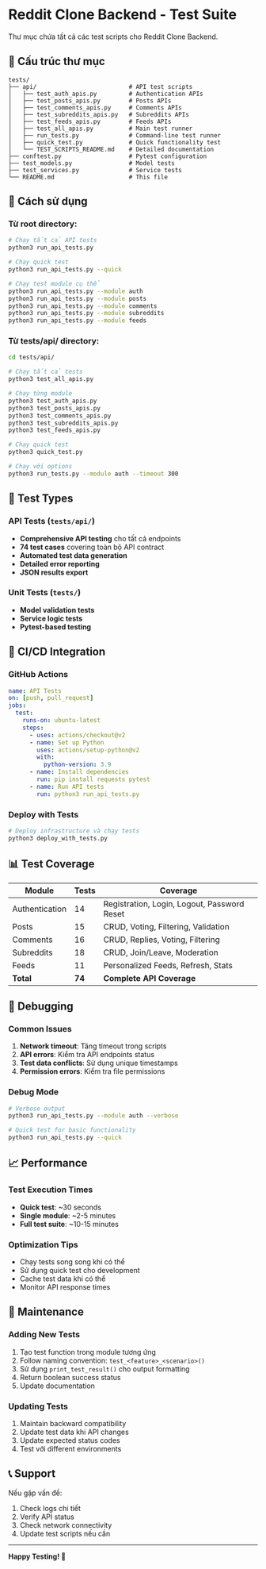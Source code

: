 # Reddit Clone Backend - Test Suite

Thư mục chứa tất cả các test scripts cho Reddit Clone Backend.

## 📁 Cấu trúc thư mục

```
tests/
├── api/                          # API test scripts
│   ├── test_auth_apis.py         # Authentication APIs
│   ├── test_posts_apis.py        # Posts APIs
│   ├── test_comments_apis.py     # Comments APIs
│   ├── test_subreddits_apis.py   # Subreddits APIs
│   ├── test_feeds_apis.py        # Feeds APIs
│   ├── test_all_apis.py          # Main test runner
│   ├── run_tests.py              # Command-line test runner
│   ├── quick_test.py             # Quick functionality test
│   └── TEST_SCRIPTS_README.md    # Detailed documentation
├── conftest.py                   # Pytest configuration
├── test_models.py                # Model tests
├── test_services.py              # Service tests
└── README.md                     # This file
```

## 🚀 Cách sử dụng

### Từ root directory:

```bash
# Chạy tất cả API tests
python3 run_api_tests.py

# Chạy quick test
python3 run_api_tests.py --quick

# Chạy test module cụ thể
python3 run_api_tests.py --module auth
python3 run_api_tests.py --module posts
python3 run_api_tests.py --module comments
python3 run_api_tests.py --module subreddits
python3 run_api_tests.py --module feeds
```

### Từ tests/api/ directory:

```bash
cd tests/api/

# Chạy tất cả tests
python3 test_all_apis.py

# Chạy từng module
python3 test_auth_apis.py
python3 test_posts_apis.py
python3 test_comments_apis.py
python3 test_subreddits_apis.py
python3 test_feeds_apis.py

# Chạy quick test
python3 quick_test.py

# Chạy với options
python3 run_tests.py --module auth --timeout 300
```

## 🧪 Test Types

### API Tests (`tests/api/`)
- **Comprehensive API testing** cho tất cả endpoints
- **74 test cases** covering toàn bộ API contract
- **Automated test data generation**
- **Detailed error reporting**
- **JSON results export**

### Unit Tests (`tests/`)
- **Model validation tests**
- **Service logic tests**
- **Pytest-based testing**

## 🔧 CI/CD Integration

### GitHub Actions
```yaml
name: API Tests
on: [push, pull_request]
jobs:
  test:
    runs-on: ubuntu-latest
    steps:
      - uses: actions/checkout@v2
      - name: Set up Python
        uses: actions/setup-python@v2
        with:
          python-version: 3.9
      - name: Install dependencies
        run: pip install requests pytest
      - name: Run API tests
        run: python3 run_api_tests.py
```

### Deploy with Tests
```bash
# Deploy infrastructure và chạy tests
python3 deploy_with_tests.py
```

## 📊 Test Coverage

| Module | Tests | Coverage |
|--------|-------|----------|
| Authentication | 14 | Registration, Login, Logout, Password Reset |
| Posts | 15 | CRUD, Voting, Filtering, Validation |
| Comments | 16 | CRUD, Replies, Voting, Filtering |
| Subreddits | 18 | CRUD, Join/Leave, Moderation |
| Feeds | 11 | Personalized Feeds, Refresh, Stats |
| **Total** | **74** | **Complete API Coverage** |

## 🐛 Debugging

### Common Issues
1. **Network timeout**: Tăng timeout trong scripts
2. **API errors**: Kiểm tra API endpoints status
3. **Test data conflicts**: Sử dụng unique timestamps
4. **Permission errors**: Kiểm tra file permissions

### Debug Mode
```bash
# Verbose output
python3 run_api_tests.py --module auth --verbose

# Quick test for basic functionality
python3 run_api_tests.py --quick
```

## 📈 Performance

### Test Execution Times
- **Quick test**: ~30 seconds
- **Single module**: ~2-5 minutes
- **Full test suite**: ~10-15 minutes

### Optimization Tips
- Chạy tests song song khi có thể
- Sử dụng quick test cho development
- Cache test data khi có thể
- Monitor API response times

## 🔄 Maintenance

### Adding New Tests
1. Tạo test function trong module tương ứng
2. Follow naming convention: `test_<feature>_<scenario>()`
3. Sử dụng `print_test_result()` cho output formatting
4. Return boolean success status
5. Update documentation

### Updating Tests
1. Maintain backward compatibility
2. Update test data khi API changes
3. Update expected status codes
4. Test với different environments

## 📞 Support

Nếu gặp vấn đề:
1. Check logs chi tiết
2. Verify API status
3. Check network connectivity
4. Update test scripts nếu cần

---

**Happy Testing! 🚀**

